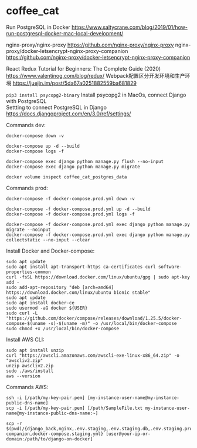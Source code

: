 # coffee_cat

Run PostgreSQL in Docker https://www.saltycrane.com/blog/2019/01/how-run-postgresql-docker-mac-local-development/


nginx-proxy/nginx-proxy https://github.com/nginx-proxy/nginx-proxy
nginx-proxy/docker-letsencrypt-nginx-proxy-companion https://github.com/nginx-proxy/docker-letsencrypt-nginx-proxy-companion


React Redux Tutorial for Beginners: The Complete Guide (2020) https://www.valentinog.com/blog/redux/
Webpack配置区分开发环境和生产环境 https://juejin.im/post/5da67a0251882559ba681829

```pip3 install psycopg2-binary``` Install psycopg2 in MacOs, connect Django with PostgreSQL  
Settting to connect PostgreSQL in Django https://docs.djangoproject.com/en/3.0/ref/settings/

Commands dev:
```
docker-compose down -v

docker-compose up -d --build
docker-compose logs -f

docker-compose exec django python manage.py flush --no-input
docker-compose exec django python manage.py migrate

docker volume inspect coffee_cat_postgres_data
```

Commands prod:
```
docker-compose -f docker-compose.prod.yml down -v

docker-compose -f docker-compose.prod.yml up -d --build
docker-compose -f docker-compose.prod.yml logs -f

docker-compose -f docker-compose.prod.yml exec django python manage.py migrate --noinput
docker-compose -f docker-compose.prod.yml exec django python manage.py collectstatic --no-input --clear
```

Install Docker and Docker-compose:
```
sudo apt update
sudo apt install apt-transport-https ca-certificates curl software-properties-common
curl -fsSL https://download.docker.com/linux/ubuntu/gpg | sudo apt-key add -
sudo add-apt-repository "deb [arch=amd64] https://download.docker.com/linux/ubuntu bionic stable"
sudo apt update
sudo apt install docker-ce
sudo usermod -aG docker ${USER}
sudo curl -L "https://github.com/docker/compose/releases/download/1.25.5/docker-compose-$(uname -s)-$(uname -m)" -o /usr/local/bin/docker-compose
sudo chmod +x /usr/local/bin/docker-compose
```

Install AWS CLI:
```
sudo apt install unzip
curl "https://awscli.amazonaws.com/awscli-exe-linux-x86_64.zip" -o "awscliv2.zip"
unzip awscliv2.zip
sudo ./aws/install
aws --version
```

Commands AWS:
```
ssh -i [/path/my-key-pair.pem] [my-instance-user-name@my-instance-public-dns-name]
scp -i [/path/my-key-pair.pem] [/path/SampleFile.txt my-instance-user-name@my-instance-public-dns-name:~]

scp -r $(pwd)/{django_back,nginx,.env.staging,.env.staging.db,.env.staging.proxy-companion,docker-compose.staging.yml} [user@your-ip-or-domain:/path/to/django-on-docker]
```